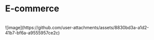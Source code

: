 # E-commerce
<br/>
![image](https://github.com/user-attachments/assets/8830bd3a-a1d2-41b7-bf6a-a9555957ce2c)

